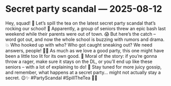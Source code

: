 # Secret party scandal — 2025-08-12

Hey, squad! 🎉 Let’s spill the tea on the latest secret party scandal that’s rocking our school! 🤭 Apparently, a group of seniors threw an epic bash last weekend while their parents were out of town. 😱 But here’s the catch – word got out, and now the whole school is buzzing with rumors and drama. 💥 Who hooked up with who? Who got caught sneaking out? We need answers, people! 🕵️‍♀️ As much as we love a good party, this one might have been a little too lit for its own good. 🙈 Moral of the story: if you’re gonna throw a rager, make sure it stays on the DL, or you’ll end up like these seniors – with a lot of explaining to do! 😬 Stay tuned for more juicy gossip, and remember, what happens at a secret party... might not actually stay a secret. 😉✨ #PartyScandal #SpillTheTea 🍵🔥
